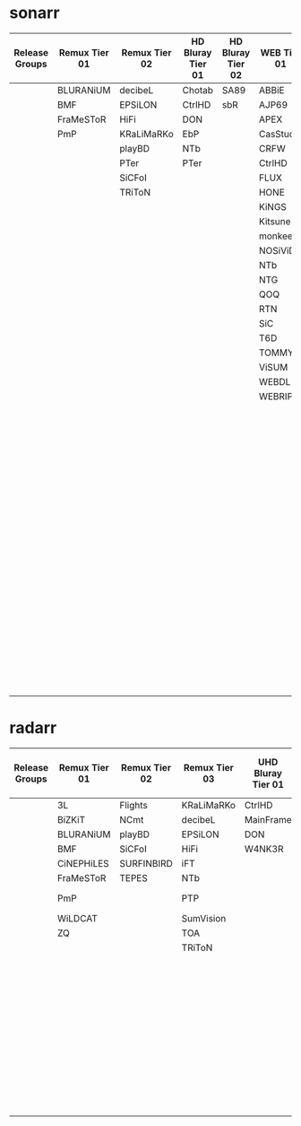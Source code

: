 # sonarr


| **Release Groups**       | **Remux Tier 01** | **Remux Tier 02** | **HD Bluray Tier 01** | **HD Bluray Tier 02** | **WEB Tier 01** | **WEB Tier 02** | **WEB Tier 03** | **WEB Scene** |
|--------------------------|------------------|-------------------|-----------------------|-----------------------|----------------|----------------|----------------|---------------|
|                          | BLURANiUM        | decibeL           | Chotab                | SA89                  | ABBiE          | 3cTWeB         | DRACULA        | DEFLATE       |
|                          | BMF              | EPSiLON           | CtrlHD                | sbR                   | AJP69          | BLUTONiUM      | NINJACENTRAL   | INFLATE       |
|                          | FraMeSToR        | HiFi              | DON                   |                       | APEX           | BTW            | SLiGNOME       |               |
|                          | PmP              | KRaLiMaRKo        | EbP                   |                       | CasStudio      | Chotab         | SwAgLaNdEr     |               |
|                          |                  | playBD            | NTb                   |                       | CRFW           | Cinefeel       | T4H            |               |
|                          |                  | PTer              | PTer                  |                       | CtrlHD         | CiT            | ViSiON         |               |
|                          |                  | SiCFoI            |                       |                       | FLUX           | CMRG           |                |               |
|                          |                  | TRiToN            |                       |                       | HONE           | Coo7           |                |               |
|                          |                  |                   |                       |                       | KiNGS          | dB             |                |               |
|                          |                  |                   |                       |                       | Kitsune        | DEEP           |                |               |
|                          |                  |                   |                       |                       | monkee         | END            |                |               |
|                          |                  |                   |                       |                       | NOSiViD        | ETHiCS         |                |               |
|                          |                  |                   |                       |                       | NTb            | FC             |                |               |
|                          |                  |                   |                       |                       | NTG            | Flights        |                |               |
|                          |                  |                   |                       |                       | QOQ            | GNOME          |                |               |
|                          |                  |                   |                       |                       | RTN            | iJP            |                |               |
|                          |                  |                   |                       |                       | SiC            | iKA            |                |               |
|                          |                  |                   |                       |                       | T6D            | iT00NZ         |                |               |
|                          |                  |                   |                       |                       | TOMMY          | JETIX          |                |               |
|                          |                  |                   |                       |                       | ViSUM          | KHN            |                |               |
|                          |                  |                   |                       |                       | WEBDL          | KiMCHI         |                |               |
|                          |                  |                   |                       |                       | WEBRIP         | LAZY           |                |               |
|                          |                  |                   |                       |                       |                | MiU            |                |               |
|                          |                  |                   |                       |                       |                | MZABI          |                |               |
|                          |                  |                   |                       |                       |                | NPMS           |                |               |
|                          |                  |                   |                       |                       |                | NYH            |                |               |
|                          |                  |                   |                       |                       |                | orbitron       |                |               |
|                          |                  |                   |                       |                       |                | PHOENiX        |                |               |
|                          |                  |                   |                       |                       |                | playWEB        |                |               |
|                          |                  |                   |                       |                       |                | PSiG           |                |               |
|                          |                  |                   |                       |                       |                | ROCCaT         |                |               |
|                          |                  |                   |                       |                       |                | RTFM           |                |               |
|                          |                  |                   |                       |                       |                | SA89           |                |               |
|                          |                  |                   |                       |                       |                | SbR            |                |               |
|                          |                  |                   |                       |                       |                | SDCC           |                |               |
|                          |                  |                   |                       |                       |                | SIGMA          |                |               |
|                          |                  |                   |                       |                       |                | SMURF          |                |               |
|                          |                  |                   |                       |                       |                | SPiRiT         |                |               |
|                          |                  |                   |                       |                       |                | TEPES          |                |               |
|                          |                  |                   |                       |                       |                | TVSmash        |                |               |
|                          |                  |                   |                       |                       |                | WELP           |                |               |
|                          |                  |                   |                       |                       |                | XEBEC          |                |               |


# radarr


| **Release Groups**       | **Remux Tier 01** | **Remux Tier 02** | **Remux Tier 03** | **UHD Bluray Tier 01** | **UHD Bluray Tier 02** | **UHD Bluray Tier 03** | **HD Bluray Tier 01** | **HD Bluray Tier 02** | **HD Bluray Tier 03** | **WEB Tier 01** | **WEB Tier 02** | **WEB Tier 03** |
|--------------------------|------------------|-------------------|-------------------|------------------------|------------------------|------------------------|-----------------------|-----------------------|-----------------------|----------------|----------------|----------------|
|                          | 3L               | Flights           | KRaLiMaRKo         | CtrlHD                 | HQMUX                  | BHDStudio              | BBQ                   | EA                    | BHDStudio             | ABBIE          | dB             | GNOMiSSiON       |
|                          | BiZKiT           | NCmt              | decibeL            | MainFrame              |                        | HONE                   | BMF                   | HiDt                  | hallowed              | AJP69          | Flights         | NINJACENTRAL    |
|                          | BLURANiUM        | playBD            | EPSiLON            | DON                    |                        | SPHD                   | c0kE                  | HiSD                  | HONE                  | APEX           | MiU            | ROCCaT           |
|                          | BMF              | SiCFoI            | HiFi               | W4NK3R                 |                        | WEBDV                  | Chotab                | iFT                   | LoRD                  | BLUTONiUM      | monkee         | SiGMA            |
|                          | CiNEPHiLES       | SURFINBIRD        | iFT                |                        |                        | hallowed               | CRiSC                 | NTb                   | playHD                | CMRG           | MZABI          | SLiGNOME         |
|                          | FraMeSToR        | TEPES             | NTb                |                        |                        | PTer                   | CtrlHD                | QOQ                   | SPHD                  | CRFW           | PHOENiX        | SwAgLaNdEr       |
|                          | PmP              |                   | PTP                |                        |                        |                        | D-Z0N3                | SA89                  | W4NK3R                | CRUD           | playWEB        |                  |
|                          | WiLDCAT          |                   | SumVision          |                        |                        |                        | Dariush               | sbR                   |                       | FLUX           | SbR            |                  |
|                          | ZQ               |                   | TOA                |                        |                        |                        | decibeL               |                       |                       | GNOME          | SMURF          |                  |
|                          |                  |                   | TRiToN             |                        |                        |                        | DON                   |                       |                       | HONE           | TOMMY          |                  |
|                          |                  |                   |                    |                        |                        |                        | EbP                   |                       |                       | KiNGS          | XEBEC          |                  |
|                          |                  |                   |                    |                        |                        |                        | EDPH                  |                       |                       | Kitsune        |                |                  |
|                          |                  |                   |                    |                        |                        |                        | Geek                  |                       |                       | NOSiViD        |                |                  |
|                          |                  |                   |                    |                        |                        |                        | LolHD                 |                       |                       | NTb            |                |                  |
|                          |                  |                   |                    |                        |                        |                        | NCmt                  |                       |                       | NTG            |                |                  |
|                          |                  |                   |                    |                        |                        |                        | PTer                  |                       |                       | SiC            |                |                  |
|                          |                  |                   |                    |                        |                        |                        | TayTO                 |                       |                       | TEPES          |                |                  |
|                          |                  |                   |                    |                        |                        |                        | TDD                   |                       |                       |                |                |                  |
|                          |                  |                   |                    |                        |                        |                        | TnP                   |                       |                       |                |                |                  |
|                          |                  |                   |                    |                        |                        |                        | VietHD                |                       |                       |                |                |                  |
|                          |                  |                   |                    |                        |                        |                        | ZQ                    |                       |                       |                |                |                  |
